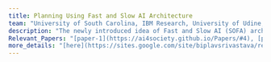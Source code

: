 ```yaml
---
title: Planning Using Fast and Slow AI Architecture  
team: "University of South Carolina, IBM Research, University of Udine, University of Brescia"  
description: "The newly introduced idea of Fast and Slow AI (SOFA) architecture is inspired from the cognitive theories mentioned by Daniel Kahneman in Thinking Fast and Slow. We adapt the SOFAI architecture to solving planning domains where incoming problems are solved by either system 1 (or ”fast” - S1) agents, also called solvers, that react by exploiting either past experience or using a learnt model, or by system 2 (or ”slow” - S2) agents, that are deliberately activated when there is the need to reason and search for optimal solutions beyond what is expected from the system 1 agent."  
Relevant_Papers: "[paper-1](https://ai4society.github.io/Papers/#4), [paper-2](https://ai4society.github.io/Papers/#5), [paper-3](https://ai4society.github.io/Papers/#6)"  
more_details: "[here](https://sites.google.com/site/biplavsrivastava/research-1/fast-slow-planning)"
---
```



